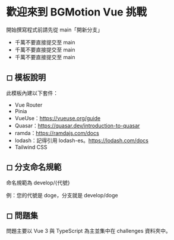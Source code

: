 # 歡迎來到 BGMotion Vue 挑戰

開始撰寫程式前請先從 main「開新分支」
- 千萬不要直接提交至 main
- 千萬不要直接提交至 main
- 千萬不要直接提交至 main

## ◻ 模板說明
此模板內建以下套件：
- Vue Router
- Pinia
- VueUse：https://vueuse.org/guide
- Quasar：https://quasar.dev/introduction-to-quasar
- ramda：https://ramdajs.com/docs
- lodash：記得引用 lodash-es。https://lodash.com/docs
- Tailwind CSS


## ◻ 分支命名規範
命名規範為 develop/{代號}

例：您的代號是 doge，分支就是 develop/doge


## ◻ 問題集
問題主要以 Vue 3 與 TypeScript 為主並集中在 challenges 資料夾中。
